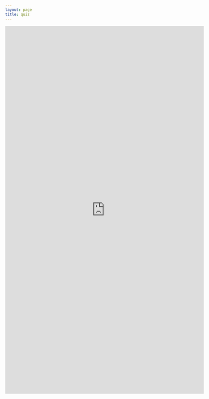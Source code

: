 ```yaml
---
layout: page
title: quiz
---
```


<iframe src="https://docs.google.com/forms/d/e/1FAIpQLSdRW9rX6jdIlU2N_GKDSvBaxk3WYu23uQCoSbFIfHTiZMYUtw/viewform?embedded=true" width="640" height="1186" frameborder="0" marginheight="0" marginwidth="0">Loading…</iframe>
